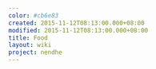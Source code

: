 ```yaml
---
color: #cb6e83
created: 2015-11-12T08:13:00.000+08:00
modified: 2015-11-12T08:13:00.000+08:00
title: Food
layout: wiki
project: nendhe
---
```


